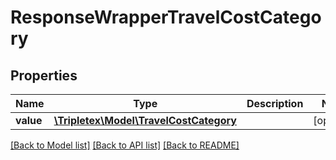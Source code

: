 # ResponseWrapperTravelCostCategory

## Properties
Name | Type | Description | Notes
------------ | ------------- | ------------- | -------------
**value** | [**\Tripletex\Model\TravelCostCategory**](TravelCostCategory.md) |  | [optional] 

[[Back to Model list]](../README.md#documentation-for-models) [[Back to API list]](../README.md#documentation-for-api-endpoints) [[Back to README]](../README.md)

